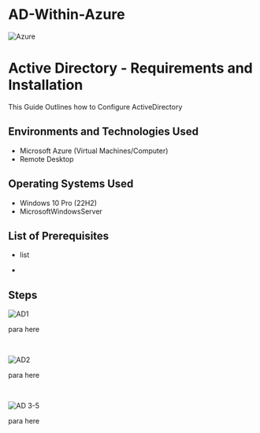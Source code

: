 # AD-Within-Azure
<p align="center">
  
![Azure](https://github.com/user-attachments/assets/86350ec7-d80e-4912-b9af-52d7a51cf3a9)

</p>

<h1>Active Directory - Requirements and Installation</h1>
This Guide Outlines how to Configure ActiveDirectory <br />

<h2>Environments and Technologies Used</h2>

- Microsoft Azure (Virtual Machines/Computer)
- Remote Desktop

<h2>Operating Systems Used </h2>

- Windows 10 Pro</b> (22H2)
- MicrosoftWindowsServer

<h2>List of Prerequisites</h2>

- list

- 
<h2>Steps</h2>

<p>
  

![AD1](https://github.com/user-attachments/assets/db084b17-6241-4e67-a13c-88915441bac0)

</p>
<p>
para here
</p>
<br />
<p>

![AD2](https://github.com/user-attachments/assets/d8a58363-43af-430b-b14f-4c918d5ca95e)


</p>
<p>
para here
</p>
<br />
<p>


![AD 3-5](https://github.com/user-attachments/assets/7036e6f5-f94d-4c37-8a09-3bde20684bf3)


</p>
<p>
para here
</p>
<br />

